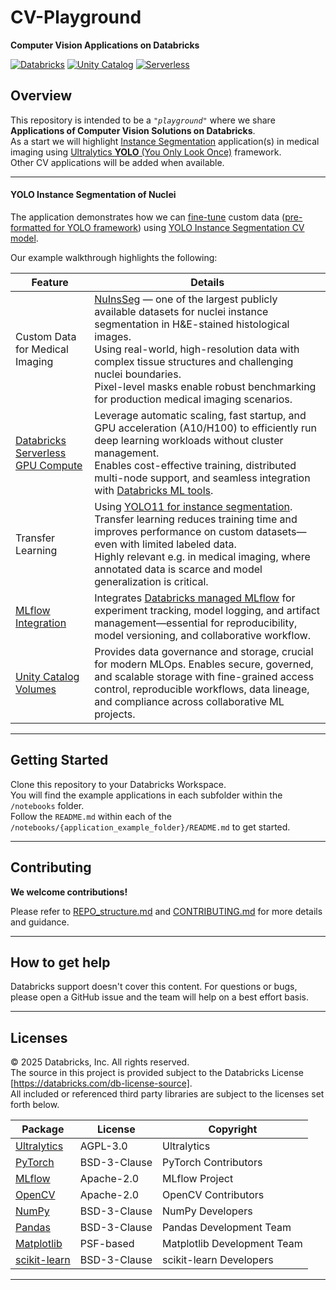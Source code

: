 # CV-Playground
**Computer Vision Applications on Databricks**  


[![Databricks](https://img.shields.io/badge/Databricks-Solution_Accelerator-FF3621?style=for-the-badge&logo=databricks)](https://databricks.com)
[![Unity Catalog](https://img.shields.io/badge/Unity_Catalog-Enabled-00A1C9?style=for-the-badge)](https://docs.databricks.com/en/data-governance/unity-catalog/index.html)
[![Serverless](https://img.shields.io/badge/Serverless-Compute-00C851?style=for-the-badge)](https://docs.databricks.com/en/compute/serverless.html)

## Overview

This repository is intended to be a _`"playground"`_ where we share **Applications of Computer Vision Solutions on Databricks**.   
As a start we will highlight [Instance Segmentation](https://www.ultralytics.com/glossary/instance-segmentation) application(s) in medical imaging using [Ultralytics **YOLO** (You Only Look Once)](https://github.com/ultralytics/ultralytics) framework.    
Other CV applications will be added when available.    
<!-- _... stay tuned!_   -->    

---   

#### YOLO Instance Segmentation of Nuclei 

The application demonstrates how we can [fine-tune](https://docs.ultralytics.com/guides/model-evaluation-insights/#how-does-fine-tuning-work) custom data ([pre-formatted for YOLO framework](https://docs.ultralytics.com/datasets/segment/)) using [YOLO Instance Segmentation CV model](https://github.com/ultralytics/ultralytics/blob/main/ultralytics/cfg/models/11/yolo11-seg.yaml).

Our example walkthrough highlights the following:    

| **Feature** | **Details**    |
|---------|-------------|
| Custom Data for Medical Imaging | [NuInsSeg](https://github.com/masih4/NuInsSeg) — one of the largest publicly available datasets for nuclei instance segmentation in H&E-stained histological images. <br>Using real-world, high-resolution data with complex tissue structures and challenging nuclei boundaries. <br>Pixel-level masks enable robust benchmarking for production medical imaging scenarios. |
| [Databricks Serverless GPU Compute](https://www.databricks.com/glossary/serverless-computing) | Leverage automatic scaling, fast startup, and GPU acceleration (A10/H100) to efficiently run deep learning workloads without cluster management. <br>Enables cost-effective training, distributed multi-node support, and seamless integration with [Databricks ML tools](https://docs.databricks.com/aws/en/machine-learning). |
| Transfer Learning | Using [YOLO11 for instance segmentation](https://docs.ultralytics.com/tasks/segment/). <br>Transfer learning reduces training time and improves performance on custom datasets—even with limited labeled data. <br>Highly relevant e.g. in medical imaging, where annotated data is scarce and model generalization is critical. |
| [MLflow Integration](https://mlflow.org/docs/latest/) | Integrates [Databricks managed MLflow](https://docs.databricks.com/aws/en/mlflow/#databricks-managed-mlflow) for experiment tracking, model logging, and artifact management—essential for reproducibility, model versioning, and collaborative workflow. |
| [Unity Catalog Volumes](https://docs.databricks.com/data-governance/unity-catalog/index.html) | Provides data governance and storage, crucial for modern MLOps. Enables secure, governed, and scalable storage with fine-grained access control, reproducible workflows, data lineage, and compliance across collaborative ML projects. |    
   

---   

## Getting Started

Clone this repository to your Databricks Workspace.  
You will find the example applications in each subfolder within the `/notebooks` folder.   
Follow the `README.md` within each of the `/notebooks/{application_example_folder}/README.md` to get started.  

---     


## Contributing

**We welcome contributions!**  

Please refer to [REPO_structure.md](REPO_structure.md) and [CONTRIBUTING.md](CONTRIBUTING.md) for more details and guidance.    

---   

## How to get help
Databricks support doesn't cover this content. For questions or bugs, please open a GitHub issue and the team will help on a best effort basis.   

---   

## Licenses

&copy; 2025 Databricks, Inc. All rights reserved.    
The source in this project is provided subject to the Databricks License [https://databricks.com/db-license-source].    
All included or referenced third party libraries are subject to the licenses set forth below.

| Package | License | Copyright |
|---------|---------|-----------|
| [Ultralytics](https://github.com/ultralytics/ultralytics) | AGPL-3.0 | Ultralytics |
| [PyTorch](https://pytorch.org/) | BSD-3-Clause | PyTorch Contributors |
| [MLflow](https://mlflow.org/) | Apache-2.0 | MLflow Project |
| [OpenCV](https://opencv.org/) | Apache-2.0 | OpenCV Contributors |
| [NumPy](https://numpy.org/) | BSD-3-Clause | NumPy Developers |
| [Pandas](https://pandas.pydata.org/) | BSD-3-Clause | Pandas Development Team |
| [Matplotlib](https://matplotlib.org/) | PSF-based | Matplotlib Development Team |
| [scikit-learn](https://scikit-learn.org/) | BSD-3-Clause | scikit-learn Developers |   

---   

